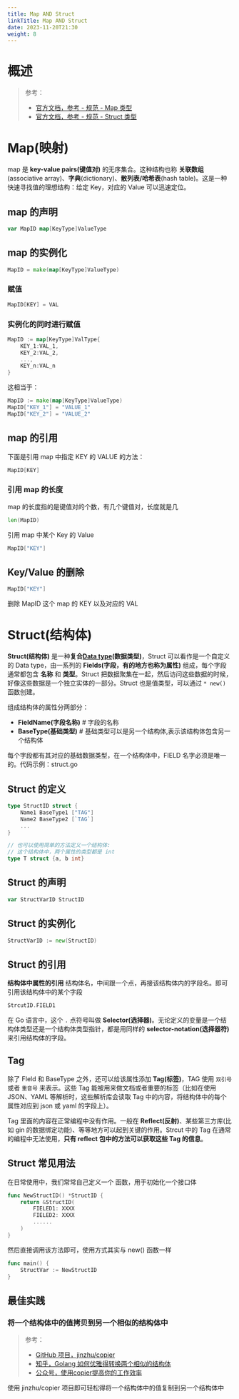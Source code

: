 ```yaml
---
title: Map AND Struct
linkTitle: Map AND Struct
date: 2023-11-20T21:30
weight: 8
---
```


# 概述

> 参考：
>
> - [官方文档，参考 - 规范 - Map 类型](https://go.dev/ref/spec#Map_types)
> - [官方文档，参考 - 规范 - Struct 类型](https://go.dev/ref/spec#Struct_types)

# Map(映射)

map 是 **key-value pairs(键值对)** 的无序集合。这种结构也称 **关联数组**(associative array)、**字典**(dictionary)、**散列表/哈希表**(hash table)。这是一种快速寻找值的理想结构：给定 Key，对应的 Value 可以迅速定位。

## map 的声明

```go
var MapID map[KeyType]ValueType
```

## map 的实例化

```go
MapID = make(map[KeyType]ValueType)
```

### 赋值

```go
MapID[KEY] = VAL
```

### 实例化的同时进行赋值

```go
MapID := map[KeyType]ValType{
    KEY_1:VAL_1,
    KEY_2:VAL_2,
    ...,
    KEY_n:VAL_n
}
```

这相当于：

```go
MapID := make(map[KeyType]ValueType)
MapID["KEY_1"] = "VALUE_1"
MapID["KEY_2"] = "VALUE_2"
```

## map 的引用

下面是引用 map 中指定 KEY 的 VALUE 的方法：

```go
MapID[KEY]
```

### 引用 map 的长度

map 的长度指的是键值对的个数，有几个键值对，长度就是几

```go
len(MapID)
```

引用 map 中某个 Key 的 Value

```go
MapID["KEY"]
```

## Key/Value 的删除

```go
MapID["KEY"]
```

删除 MapID 这个 map 的 KEY 以及对应的 VAL

# Struct(结构体)

**Struct(结构体)** 是一种**复合[Data type](/docs/2.编程/高级编程语言/Go/Go%20规范与标准库/Data%20type.md)(数据类型)**，Struct 可以看作是一个自定义的 Data type，由一系列的 **Fields(字段，有的地方也称为属性)** 组成，每个字段通常都包含 **名称** 和 **类型**。Struct 把数据聚集在一起，然后访问这些数据的时候，好像这些数据是一个独立实体的一部分。Struct 也是值类型，可以通过 `* new()` 函数创建。

组成结构体的属性分两部分：

- **FieldName(字段名称)** # 字段的名称
- **BaseType(基础类型)** # 基础类型可以是另一个结构体,表示该结构体包含另一个结构体

每个字段都有其对应的基础数据类型，在一个结构体中，FIELD 名字必须是唯一的。代码示例：struct.go

## Struct 的定义

```go
type StructID struct {
    Name1 BaseType1 ["TAG"]
    Name2 BaseType2 [`TAG`]
    ...
}

// 也可以使用简单的方法定义一个结构体:
// 这个结构体中，两个属性的类型都是 int
type T struct {a, b int}
```

## Struct 的声明

```go
var StructVarID StructID
```

## Struct 的实例化

```go
StructVarID := new(StructID)
```

## Struct 的引用

**结构体中属性的引用**
结构体名，中间跟一个点，再接该结构体内的字段名。即可引用该结构体中的某个字段

```go
StrcutID.FIELD1
```

在 Go 语言中，这个 `.` 点符号叫做 **Selector(选择器)**。无论定义的变量是一个结构体类型还是一个结构体类型指针，都是用同样的 **selector-notation(选择器符)** 来引用结构体的字段。

## Tag

除了 FIeld 和 BaseType 之外，还可以给该属性添加 **Tag(标签)**，TAG 使用 `双引号` 或者 `重音号` 来表示。这些 Tag 能被用来做文档或者重要的标签（比如在使用 JSON、YAML 等解析时，这些解析库会读取 Tag 中的内容，将结构体中的每个属性对应到 json 或 yaml 的字段上）。

Tag 里面的内容在正常编程中没有作用。一般在 **Reflect(反射)**、某些第三方库(比如 gin 的数据绑定功能)、等等地方可以起到关键的作用。Strcut 中的 Tag 在通常的编程中无法使用，**只有 reflect 包中的方法可以获取这些 Tag 的信息**。

## Struct 常见用法

在日常使用中，我们常常自己定义一个 函数，用于初始化一个接口体

```go
func NewStructID() *StructID {
	return &StructID(
		FIELED1: XXXX
		FIELED2: XXXX
		......
	)
}
```

然后直接调用该方法即可，使用方式其实与 new() 函数一样

```go
func main() {
	StructVar := NewStructID
}
```

## 最佳实践
### 将一个结构体中的值拷贝到另一个相似的结构体中

> 参考：
>
> - [GitHub 项目，jinzhu/copier](https://github.com/jinzhu/copier)
> - [知乎，Golang 如何优雅得转换两个相似的结构体](https://www.zhihu.com/question/449267385)
> - [公众号，使用copier提高你的工作效率](https://mp.weixin.qq.com/s/yCI7pKSw0wRlT80k8Bd2vQ)

使用 jinzhu/copier 项目即可轻松得将一个结构体中的值复制到另一个结构体中
